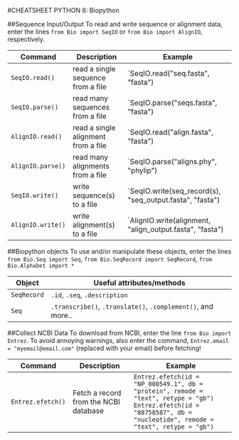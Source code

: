 #CHEATSHEET PYTHON 6: Biopython


##Sequence Input/Output
To read and write sequence or alignment data, enter the lines `from Bio import SeqIO` or `from Bio import AlignIO`, respectively.

Command  |  Description | Example
----------|-------------|----------
`SeqIO.read()` | read a single sequence from a file | `SeqIO.read("seq.fasta", "fasta")
`SeqIO.parse()` | read many sequences from a file | `SeqIO.parse("seqs.fasta", "fasta")
`AlignIO.read()` | read a single alignment from a file | `SeqIO.read("align.fasta", "fasta")
`AlignIO.parse()` | read many alignments from a file | `SeqIO.parse("aligns.phy", "phylip")
`SeqIO.write()` | write sequence(s) to a file | `SeqIO.write(seq_record(s), "seq_output.fasta", "fasta")
`AlignIO.write()` | write alignment(s) to a file | `AlignIO.write(alignment, "align_output.fasta", "fasta")

##Biopython objects
To use and/or manipulate these objects, enter the lines `from Bio.Seq import Seq`, `from Bio.SeqRecord import SeqRecord`, `from Bio.Alphabet import *`

Object  |  Useful attributes/methods
--------|------------------
`SeqRecord` | `.id`, `.seq`, `.description`
`Seq` | `.transcribe()`, `.translate()`, `.complement()`, and more..

##Collect NCBI Data
To download from NCBI, enter the line `from Bio import Entrez`. To avoid annoying warnings, also enter the command, `Entrez.email = "myemail@email.com"` (replaced with your email) before fetching!

Command | Description | Example
--------|-------------|---------
`Entrez.efetch()` | Fetch a record from the NCBI database | `Entrez.efetch(id = "NP_000549.1", db = "protein", remode = "text", retype = "gb")` <br> `Entrez.efetch(id = "88758587", db = "nucleotide", remode = "text", retype = "gb")`

